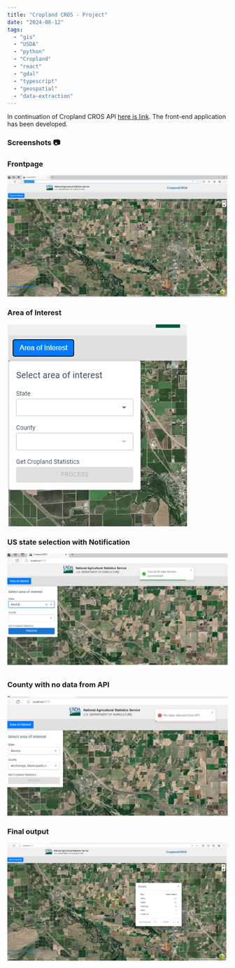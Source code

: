 ```yaml
---
title: "Cropland CROS - Project"
date: "2024-08-12" 
tags:
  - "gis"
  - "USDA"
  - "python"
  - "Cropland"
  - "react"
  - "gdal"
  - "typescript"
  - "geospatial"
  - "data-extraction"
---
```




In continuation of Cropland CROS API [here is link](https://iamlaksh1.github.io/site/an-api-with-geospatial-capabilities-using-pixi/). The front-end application has been developed. 


<h3>Screenshots 📷</h3>

<h3>Frontpage</h3>

![FrontPage](https://github.com/iamlaksh1/cropland-ui/blob/main/documentation/Page1.png)


<h3>Area of Interest</h3>

![Area of Interest](https://github.com/iamlaksh1/cropland-ui/blob/main/documentation/area-of-interest.png)


<h3>US state selection with Notification</h3>

![US state](https://github.com/iamlaksh1/cropland-ui/blob/main/documentation/state-selection.png)


<h3>County with no data from API</h3>

![County](https://github.com/iamlaksh1/cropland-ui/blob/main/documentation/county-no-data.png)


<h3>Final output</h3>

![County](https://github.com/iamlaksh1/cropland-ui/blob/main/documentation/output.png)

